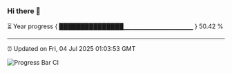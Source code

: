 ### Hi there 👋

⏳ Year progress { ███████████████▁▁▁▁▁▁▁▁▁▁▁▁▁▁▁ } 50.42 %

---

⏰ Updated on Fri, 04 Jul 2025 01:03:53 GMT

![Progress Bar CI](https://github.com/code-lakshay/GitHub-Actions-Demo/workflows/Progress%20Bar%20CI/badge.svg)
